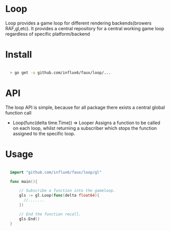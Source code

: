 # Loop
 Loop provides a game loop for different rendering backends(browers RAF,gl,etc).
 It provides a central repository for a central working game loop regardless of
 specific platform/backend

# Install

  ```bash

    > go get -u github.com/influx6/faux/loop/...

  ```

# API
  The loop API is simple, because for all package there exists a central global
  function call

  - Loop(func(delta time.Time)) => Looper
     Assigns a function to be called on each loop, whilst returning a subscriber
    which stops the function assigned to the specific loop.

# Usage



  ```go

    import "github.com/influx6/faux/loop/gl"

    func main(){

        // Subscribe a function into the gameloop.
        gls := gl.Loop(func(delta float64){
          //.......
        })

        // End the function recall.
        gls.End()
    }

  ```
